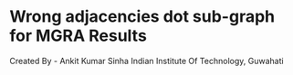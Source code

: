 # Wrong adjacencies dot sub-graph for MGRA Results
Created By - Ankit Kumar Sinha
             Indian Institute Of Technology, Guwahati
